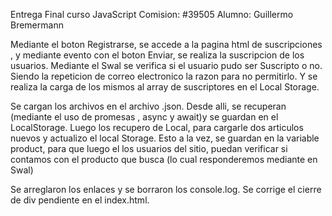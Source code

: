Entrega Final curso JavaScript
Comision: #39505
Alumno: Guillermo Bremermann



Mediante el boton Registrarse, se accede a la pagina html de suscripciones , y  mediante evento con el boton Enviar, se realiza la suscripcion de los usuarios. Mediante el Swal se verifica si el usuario pudo ser Suscripto o no. Siendo la repeticion de correo electronico la razon para no permitirlo. Y se realiza la carga de los mismos al array de suscriptores en el Local Storage.



Se cargan los archivos en el archivo .json. 
Desde alli, se recuperan (mediante el uso de promesas , async y await)y se guardan en el LocalStorage.
Luego los recupero de Local, para cargarle dos articulos nuevos y actualizo el local Storage.
Esto a la vez, se guardan en la variable product, para que luego el los usuarios del sitio, puedan verificar si contamos con el producto que busca (lo cual responderemos mediante en Swal)


Se arreglaron los enlaces y se borraron los console.log.
Se corrige el cierre de div pendiente en el index.html.